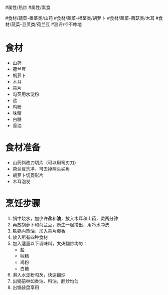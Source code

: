 #属性/热炒 #属性/素食 
 
#食材/蔬菜-根茎类/山药 #食材/蔬菜-根茎类/胡萝卜 #食材/蔬菜-菌菇类/木耳 #食材/蔬菜-豆荚类/荷兰豆 
#测评/👎不咋地 

# 食材
- 山药
- 荷兰豆
- 胡萝卜
- 木耳
- 蒜片
- 勾芡用水淀粉
- 盐
- 鸡粉
- 味精
- 白糖
- 香油

# 食材准备
- 山药斜改刀切片（可以用弯刃刀）
- 荷兰豆洗净，可去掉两头尖角
- 胡萝卜切菱形片
- 木耳泡发

# 烹饪步骤
1. 锅中烧水，加少许**盐**和**油**，放入木耳和山药，烫两分钟
2. 再放胡萝卜和荷兰豆，断生一起捞出，用冷水冲洗
3. 铁锅内热油，加入蒜片爆香
4. 放入所有四种食材
5. 加入适量以下调味料，**大火**翻炒均匀：
   - 盐
   - 味精
   - 鸡粉
   - 白糖
6. 淋入水淀粉勾芡，快速翻炒
7. 出锅前林如香油、料油，翻炒均匀
8. 出锅装盘享用